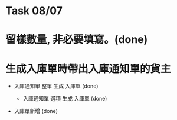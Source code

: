 # Task 08/07

# 留樣數量, 非必要填寫。(done) 

# 生成入庫單時帶出入庫通知單的貨主  
  * 入庫通知單 整單 生成 入庫單 (done) 
    * 入庫通知單 選項 生成 入庫單 (done) 
  
  * 入庫單新增 (done)
